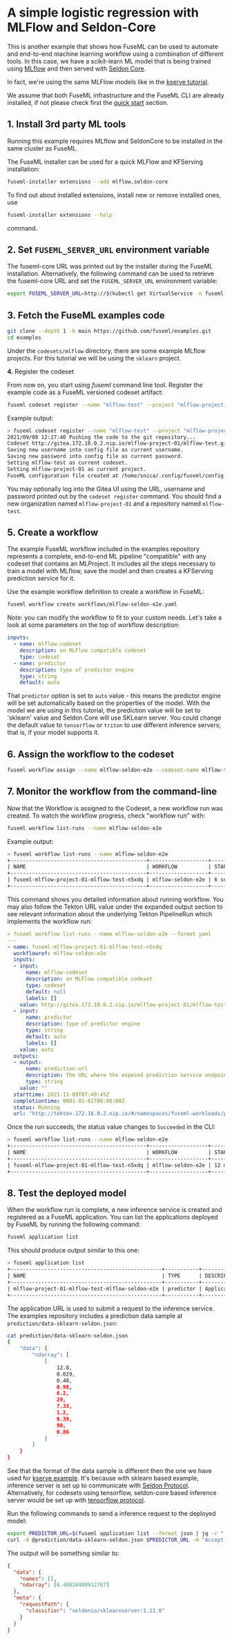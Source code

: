 # A simple logistic regression with MLFlow and Seldon-Core

This is another example that shows how FuseML can be used to automate and end-to-end machine learning workflow
using a combination of different tools. In this case, we have a scikit-learn ML model that is being trained
using [MLflow](https://mlflow.org/) and then served with [Seldon Core](https://www.seldon.io/tech/products/core/).

In fact, we're using the same MLFlow models like in the [kserve tutorial](kserve-basic.md).

We assume that both FuseML infrastructure and the FuseML CLI are already installed, if not please
check first the [quick start](../quickstart.md) section.

## 1. Install 3rd party ML tools

Running this example requires MLflow and SeldonCore to be installed in the same cluster as FuseML.

The FuseML installer can be used for a quick MLFlow and KFServing installation:

```bash
fuseml-installer extensions --add mlflow,seldon-core
```

To find out about installed extensions, install new or remove installed ones, use

```bash
fuseml-installer extensions --help
```

command.

## 2. Set `FUSEML_SERVER_URL` environment variable

The fuseml-core URL was printed out by the installer during the FuseML installation. Alternatively, the
following command can be used to retrieve the fuseml-core URL and set the `FUSEML_SERVER_URL` environment variable:

```bash
export FUSEML_SERVER_URL=http://$(kubectl get VirtualService -n fuseml-core fuseml-core -o jsonpath="{.spec.hosts[0]}")
```

## 3. Fetch the FuseML examples code

```bash
git clone --depth 1 -b main https://github.com/fuseml/examples.git
cd examples
```

Under the `codesets/mlflow` directory, there are some example MLflow projects. For this tutorial we will be using the
`sklearn` project.

**4.** Register the codeset

From now on, you start using _fuseml_ command line tool. Register the example code as a FuseML versioned codeset artifact:

```bash
fuseml codeset register --name "mlflow-test" --project "mlflow-project-01" codesets/mlflow/sklearn
```

Example output:

```bash
> fuseml codeset register --name "mlflow-test" --project "mlflow-project-01" codesets/mlflow/sklearn
2021/09/08 12:27:40 Pushing the code to the git repository...
Codeset http://gitea.172.18.0.2.nip.io/mlflow-project-01/mlflow-test.git successfully registered
Saving new username into config file as current username.
Saving new password into config file as current password.
Setting mlflow-test as current codeset.
Setting mlflow-project-01 as current project.
FuseML configuration file created at /home/snica/.config/fuseml/config.yaml
```

You may optionally log into the Gitea UI using the URL, username and password printed out by the `codeset register` command. You should find a new organization named `mlflow-project-01` and a repository named `mlflow-test`.

## 5. Create a workflow

The example FuseML workflow included in the examples repository represents a complete, end-to-end ML pipeline "compatible" with any codeset that contains an MLProject. It includes all the steps necessary to train a model with MLflow, save the model and then creates a KFServing prediction service for it.

Use the example workflow definition to create a workflow in FuseML:

```bash
fuseml workflow create workflows/mlflow-seldon-e2e.yaml
```

Note: you can modify the workflow to fit to your custom needs. Let's take a look at some parameters on the top of workflow description:

```yaml
inputs:
  - name: mlflow-codeset
    description: an MLFlow compatible codeset
    type: codeset
  - name: predictor
    description: type of predictor engine
    type: string
    default: auto
```

That `predictor` option is set to `auto` value - this means the predictor engine will be set automatically based on the properties
of the model. With the model we are using in this tutorial, the prediction value will be set to 'sklearn' value and Seldon Core will use
SKLearn server. You could change the default value to `tensorflow` or `triton` to use different inference servers; that is, if your model supports it.

## 6. Assign the workflow to the codeset

```bash
fuseml workflow assign --name mlflow-seldon-e2e --codeset-name mlflow-test --codeset-project mlflow-project-01
```

## 7. Monitor the workflow from the command-line

Now that the Workflow is assigned to the Codeset, a new workflow run was created. To watch the workflow progress, check "workflow run" with:

```bash
fuseml workflow list-runs --name mlflow-seldon-e2e
```

Example output:

```bash
> fuseml workflow list-runs --name mlflow-seldon-e2e
+--------------------------------------------+-------------------+---------------+----------+---------+
| NAME                                       | WORKFLOW          | STARTED       | DURATION | STATUS  |
+--------------------------------------------+-------------------+---------------+----------+---------+
| fuseml-mlflow-project-01-mlflow-test-n5xdq | mlflow-seldon-e2e | 6 seconds ago | ---      | Running |
+--------------------------------------------+-------------------+---------------+----------+---------+
```

This command shows you detailed information about running workflow. You may also follow the Tekton URL value under the expanded output section to see relevant information about the underlying Tekton PipelineRun which implements the workflow run:

```yaml
> fuseml workflow list-runs --name mlflow-seldon-e2e --format yaml
---
- name: fuseml-mlflow-project-01-mlflow-test-n5xdq
  workflowref: mlflow-seldon-e2e
  inputs:
  - input:
      name: mlflow-codeset
      description: an MLFlow compatible codeset
      type: codeset
      default: null
      labels: []
    value: http://gitea.172.18.0.2.nip.io/mlflow-project-01/mlflow-test.git:main
  - input:
      name: predictor
      description: type of predictor engine
      type: string
      default: auto
      labels: []
    value: auto
  outputs:
  - output:
      name: prediction-url
      description: The URL where the exposed prediction service endpoint can be contacted to run predictions.
      type: string
    value: ""
  starttime: 2021-11-09T07:49:45Z
  completiontime: 0001-01-01T00:00:00Z
  status: Running
  url: "http://tekton.172.18.0.2.nip.io/#/namespaces/fuseml-workloads/pipelineruns/fuseml-mlflow-project-01-mlflow-test-n5xdq"
```

Once the run succeeds, the status value changes to `Succeeded` in the CLI:

```bash
> fuseml workflow list-runs --name mlflow-seldon-e2e
+--------------------------------------------+-------------------+----------------+------------+-----------+
| NAME                                       | WORKFLOW          | STARTED        | DURATION   | STATUS    |
+--------------------------------------------+-------------------+----------------+------------+-----------+
| fuseml-mlflow-project-01-mlflow-test-n5xdq | mlflow-seldon-e2e | 12 minutes ago | 10 minutes | Succeeded |
+--------------------------------------------+-------------------+----------------+------------+-----------+
```

## 8. Test the deployed model

When the workflow run is complete, a new inference service is created and registered as a FuseML application. You can list the applications deployed
by FuseML by running the following command:

```bash
fuseml application list
```

This should produce output similar to this one:

```bash
> fuseml application list
+-------------------------------------------------+-----------+-----------------------------------------------------+------------------------------------------------------------------------------------------------------------------------------------------------------------------------------+-------------------+
| NAME                                            | TYPE      | DESCRIPTION                                         | URL                                                                                                                                                                          | WORKFLOW          |
+-------------------------------------------------+-----------+-----------------------------------------------------+------------------------------------------------------------------------------------------------------------------------------------------------------------------------------+-------------------+
| mlflow-project-01-mlflow-test-mlflow-seldon-e2e | predictor | Application generated by mlflow-seldon-e2e workflow | http://mlflow-project-01-mlflow-test-mlflow-seldon-e2e.seldon.172.18.0.2.nip.io/seldon/fuseml-workloads/mlflow-project-01-mlflow-test-mlflow-seldon-e2e/api/v1.0/predictions | mlflow-seldon-e2e |
+-------------------------------------------------+-----------+-----------------------------------------------------+------------------------------------------------------------------------------------------------------------------------------------------------------------------------------+-------------------+
```

The application URL is used to submit a request to the inference service. The examples repository includes a prediction data sample at
`prediction/data-sklearn-seldon.json`:

```bash
cat prediction/data-sklearn-seldon.json
{
    "data": {
        "ndarray": [
            [
                12.8,
                0.029,
                0.48,
                0.98,
                6.2,
                29,
                7.33,
                1.2,
                0.39,
                90,
                0.86
            ]
        ]
    }
}
```

See that the format of the data sample is different then the one we have used for [kserve example](kserve-basic.md).
It's because with sklearn based example, inference server is set up to communicate with [Seldon Protocol](https://docs.seldon.io/projects/seldon-core/en/latest/graph/protocols.html#rest-and-grpc-seldon-protocol). Alternatively,
for codesets using tensorflow, seldon-core based inference server would be set up with [tensorflow protocol](https://docs.seldon.io/projects/seldon-core/en/latest/graph/protocols.html#rest-and-grpc-seldon-protocol).

Run the following commands to send a inference request to the deployed model:

```bash
export PREDICTOR_URL=$(fuseml application list --format json | jq -r ".[0].url")
curl -d @prediction/data-sklearn-seldon.json $PREDICTOR_URL -H "Accept: application/json" -H "Content-Type: application/json" | jq
```

The output will be something similar to:

```json
{
  "data": {
    "names": [],
    "ndarray": [6.48634480912767]
  },
  "meta": {
    "requestPath": {
      "classifier": "seldonio/sklearnserver:1.11.0"
    }
  }
}
```
